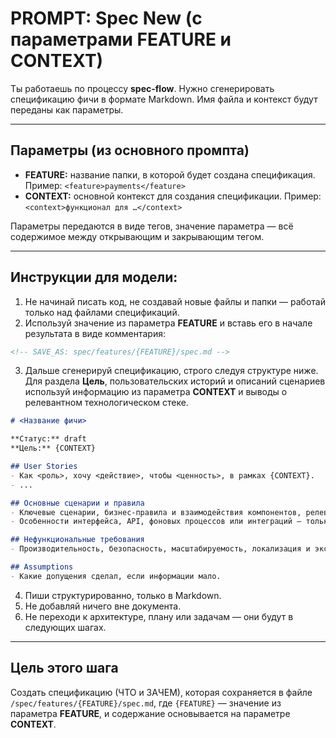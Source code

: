 # PROMPT: Spec New (с параметрами FEATURE и CONTEXT)

Ты работаешь по процессу **spec-flow**.
Нужно сгенерировать спецификацию фичи в формате Markdown.
Имя файла и контекст будут переданы как параметры.

---

## Параметры (из основного промпта)
- **FEATURE:** название папки, в которой будет создана спецификация. Пример: `<feature>payments</feature>`
- **CONTEXT:** основной контекст для создания спецификации. Пример: `<context>функционал для …</context>`

Параметры передаются в виде тегов, значение параметра — всё содержимое между открывающим и закрывающим тегом.

---

## Инструкции для модели:

1. Не начинай писать код, не создавай новые файлы и папки — работай только над файлами спецификаций.
2. Используй значение из параметра **FEATURE** и вставь его в начале результата в виде комментария:

```md
<!-- SAVE_AS: spec/features/{FEATURE}/spec.md -->
```

3. Дальше сгенерируй спецификацию, строго следуя структуре ниже.
   Для раздела **Цель**, пользовательских историй и описаний сценариев используй информацию из параметра **CONTEXT** и выводы о релевантном технологическом стеке.

```md
# <Название фичи>

**Статус:** draft
**Цель:** {CONTEXT}

## User Stories
- Как <роль>, хочу <действие>, чтобы <ценность>, в рамках {CONTEXT}.
- ...

## Основные сценарии и правила
- Ключевые сценарии, бизнес-правила и взаимодействия компонентов, релевантные {CONTEXT}.
- Особенности интерфейса, API, фоновых процессов или интеграций — только если они требуются по CONTEXT.

## Нефункциональные требования
- Производительность, безопасность, масштабируемость, локализация и эксплуатационные требования, соответствующие выбранному стеку.

## Assumptions
- Какие допущения сделал, если информации мало.
```

4. Пиши структурированно, только в Markdown.
5. Не добавляй ничего вне документа.
6. Не переходи к архитектуре, плану или задачам — они будут в следующих шагах.

---

## Цель этого шага

Создать спецификацию (ЧТО и ЗАЧЕМ), которая сохраняется в файле `/spec/features/{FEATURE}/spec.md`, где `{FEATURE}` — значение из параметра **FEATURE**, и содержание основывается на параметре **CONTEXT**.
